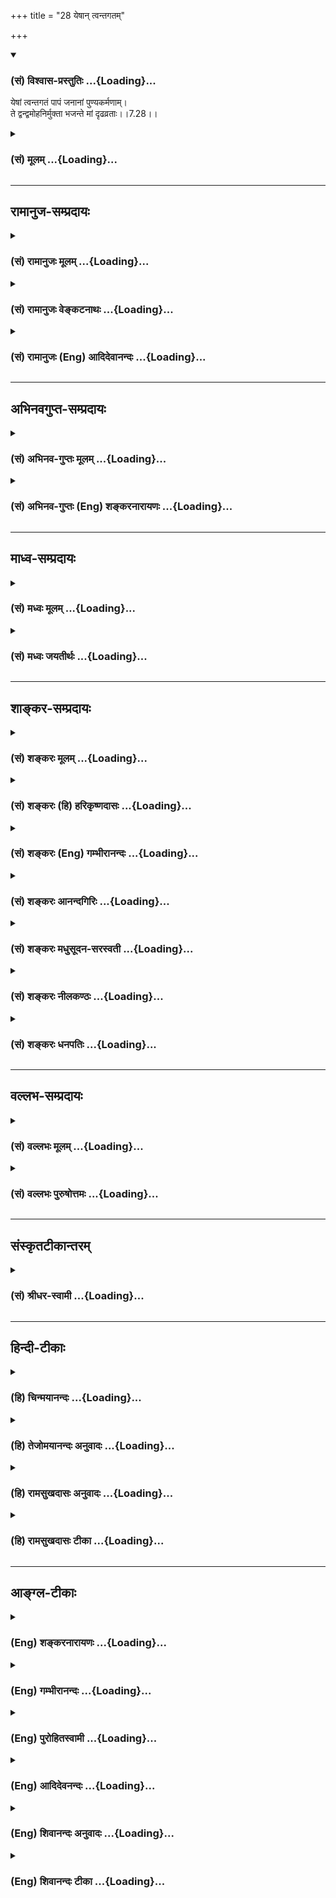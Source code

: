 +++
title = "28 येषान् त्वन्तगतम्"

+++
<div class="js_include" newlevelforh1="3" title="(सं) विश्वास-प्रस्तुतिः" unfilled url="/purANam/mahAbhAratam/06-bhIShma-parva/02-bhagavad-gItA-parva/saMskRtam/vishvAsa-prastutiH/07_jnAna-vijnAna-yogaH/28_yeShAn_tvantagata.md">
<details open><summary><h3>(सं) विश्वास-प्रस्तुतिः ...{Loading}...</h3></summary>

येषां त्वन्तगतं पापं जनानां पुण्यकर्मणाम्।  
ते द्वन्द्वमोहनिर्मुक्ता भजन्ते मां दृढव्रताः।।7.28।।
</details>
</div>
<div class="js_include collapsed" newlevelforh1="3" title="(सं) मूलम्" unfilled url="/purANam/mahAbhAratam/06-bhIShma-parva/02-bhagavad-gItA-parva/saMskRtam/mUlam/07_jnAna-vijnAna-yogaH/28_yeShAn_tvantagata.md">
<details><summary><h3>(सं) मूलम् ...{Loading}...</h3></summary>

येषां त्वन्तगतं पापं जनानां पुण्यकर्मणाम्।  
ते द्वन्द्वमोहनिर्मुक्ता भजन्ते मां दृढव्रताः।।7.28।।
</details>
</div>


_________________
## रामानुज-सम्प्रदायः
<div class="js_include collapsed" newlevelforh1="3" title="(सं) रामानुजः मूलम्" unfilled url="/purANam/mahAbhAratam/06-bhIShma-parva/02-bhagavad-gItA-parva/saMskRtam/rAmAnujaH/mUlam/07_jnAna-vijnAna-yogaH/28_yeShAn_tvantagata.md">
<details><summary><h3>(सं) रामानुजः मूलम् ...{Loading}...</h3></summary>

।।7.28।। येषां तु अनेकजन्मार्जितेन उत्कृष्टपुण्यसंचयेन गुणमयं
द्वन्द्वेच्छाद्वेषहेतुभूतं मदौन्मुख्यविरोधि च अनादिकालप्रवृत्तं **पापम्
अन्तगतं** क्षीणम् **ते** पूर्वोक्तेन सुकृततारतम्येन मां शरणम् अनुप्रपद्य
गुणमयान्मोहाद् विनिर्मुक्ताः जरामरणमोक्षाय
प्रकृतिवियुक्तात्मस्वरूपदर्शनाय महते च ऐश्वर्याय मत्प्राप्त्ये च
**दृढव्रताः** दृढसंकल्पा माम् एव भजन्ते। तत्र तेषां त्रयाणां भगवन्तं
भजमानानां ज्ञातव्यविशेषान् उपादेयांश्च प्रस्तौति

</details>
</div>
<div class="js_include collapsed" newlevelforh1="3" title="(सं) रामानुजः वेङ्कटनाथः" unfilled url="/purANam/mahAbhAratam/06-bhIShma-parva/02-bhagavad-gItA-parva/saMskRtam/rAmAnujaH/venkaTanAthaH/07_jnAna-vijnAna-yogaH/28_yeShAn_tvantagata.md">
<details><summary><h3>(सं) रामानुजः वेङ्कटनाथः ...{Loading}...</h3></summary>

  
  
।।7.28।। यद्येवं सर्वभूतानि सम्मोहं यान्ति तर्हि भगवदुपासनं कदाचिदपि
कस्यचिदपि न स्यात् अतःचतुर्विधा भजन्ते माम् 7।16 इत्यादिनोक्तं
चानुपपन्नं स्यादित्यत्रोत्तरंयेषां त्वित्यादि। पुण्यकर्मणाम्
इत्येतत्पापनिवृत्तिहेतुपरम्। तथा च श्रुतिः धर्मेण पापमपनुदति म.ना.उ.16।1
इति। जनशब्दश्च जननवति वर्तमानत्वात् पुण्यप्रचयहेतुभूतानेकजन्मसूचनपर
इत्यभिप्रायेणोक्तम् अनेकजन्मार्जितेनोत्कृष्टपुण्यसञ्चयेनेति।
भगवज्ज्ञानप्रतिबन्धकपापनिवर्तकत्वाच्चोत्कृष्टत्वं फलितम्। गुणमयशब्देन
सुखदुःखरूपभगवत्संश्लेषविश्लेषाख्यद्वन्द्वव्यवच्छेदः। द्वन्द्वमोहविनिर्मुक्ता
मां भजन्ते इति फलद्वयदर्शनात्प्रतिबन्धकेऽपि पापे
द्वन्द्वेच्छाद्वेषहेतुभूतं मदौन्मुख्यविरोधि चेति भेदो दर्शितः।
अनेकजन्मार्जितोत्कृष्टपुण्यनाश्यत्वायोक्तंअनादिकालप्रवृत्तमिति।
उपासनारम्भे पापस्य द्वन्द्वमोहस्य च
निश्शेषविनष्टत्वाभावादन्तर्गतशब्देनाल्पावशिष्टत्वं
विवक्षितमित्यभिप्रायेणोक्तं क्षीणमिति। मामेव ये प्रपद्यन्ते 7।14चतुर्विधा
भजन्ते मां इत्यादिकं च प्रायुक्तमनन्तराभिधीयमानं चजरामरणमोक्षाय 7।29
इत्यादिकमनुसन्दधान आहपूर्वोक्तेनेति। न चात्र
द्वन्द्वमोहविनिर्मुक्तत्ववचनादैश्वर्यार्थिनां प्रसङ्गानुपपत्तिः तेषामपि
क्षुद्रतरद्वन्द्वनिरोधस्यावश्यापेक्षितत्वात्। व्रतशब्दः सङ्कल्पविशेषेषु
मुख्यः तत्सम्बन्धादेव क्रियाविशेषेषु तत्प्रयोग इत्यभिप्रायेणदृढसङ्कल्पा
इत्युक्तम्। दृढव्रतशब्देन देवतान्तरपरित्यागादिनियमोऽपि यथाप्रमाणं सूचित
इत्यभिप्रायेणमामेव भजन्त इत्युक्तम्। मां भजन्ते इत्यनेनैव
भजनाङ्गव्रतादेरपि सिद्धत्वात्मत्प्राप्तये चेत्यन्तेन दृढसङ्कल्पत्वं
स्वाभिमतफलविषयतया वा व्याख्यातम्।  
  

</details>
</div>
<div class="js_include collapsed" newlevelforh1="3" title="(सं) रामानुजः (Eng) आदिदेवानन्दः" unfilled url="/purANam/mahAbhAratam/06-bhIShma-parva/02-bhagavad-gItA-parva/saMskRtam/rAmAnujaH/english/AdidevAnandaH/07_jnAna-vijnAna-yogaH/28_yeShAn_tvantagata.md">
<details><summary><h3>(सं) रामानुजः (Eng) आदिदेवानन्दः ...{Loading}...</h3></summary>

7.28 However, there are some whose sins, accruing from beginningless
time, which cause desire or hatred to the pairs of opposites and annual
the tendency towards Me, have come to an end, i.e., have become
weakened, through the accumulation of good actions in numerous births,
They resort to Me, devoid of delusion produced by the Gunas, and worship
Me alone in proportion to the excellence of their Karmas previously
described. In order to attain deliverance form old age and death and for
aciring the supreme consummation of reaching Me, they remain steadfast
in their vows. Sri Krsna enumerates what special things are to be known
and what ought to be attained by these three classes of votaries of God:

</details>
</div>


_________________
## अभिनवगुप्त-सम्प्रदायः
<div class="js_include collapsed" newlevelforh1="3" title="(सं) अभिनव-गुप्तः मूलम्" unfilled url="/purANam/mahAbhAratam/06-bhIShma-parva/02-bhagavad-gItA-parva/saMskRtam/abhinava-guptaH/mUlam/07_jnAna-vijnAna-yogaH/28_yeShAn_tvantagata.md">
<details><summary><h3>(सं) अभिनव-गुप्तः मूलम् ...{Loading}...</h3></summary>

।।7.28 7.30।। येषामित्यादि युक्तचेतस इत्यन्तम्। ये तु विनष्टतामसाः
पुण्यापुण्यपरिक्षयक्षेमीकृतात्मानः ते विपाटितमहामोहवितानाः सर्वमेव
भगवद्रश्मिखचितं जरामरणमयतमिस्रस्रुतं ब्रह्म विदन्ति
आध्यात्मिकाधिभौतिकाधिदैविकाधियाज्ञिकानि च ममैव रूपान्तराणि। प्रयाणकाले च
नित्यं भगवद् भावितान्तःकरणत्वात् मां जानन्ति यतो येषां जन्म पूर्वमेव
भगवत्तत्त्वं ते अन्तकाले परमेश्वरं संस्मरेयुः। किं जन्मासेवनया इति ये
मन्यन्ते तेषां तूष्णींभाव एव शोभनः इति।

</details>
</div>
<div class="js_include collapsed" newlevelforh1="3" title="(सं) अभिनव-गुप्तः (Eng) शङ्करनारायणः" unfilled url="/purANam/mahAbhAratam/06-bhIShma-parva/02-bhagavad-gItA-parva/saMskRtam/abhinava-guptaH/english/shankaranArAyaNaH/07_jnAna-vijnAna-yogaH/28_yeShAn_tvantagata.md">
<details><summary><h3>(सं) अभिनव-गुप्तः (Eng) शङ्करनारायणः ...{Loading}...</h3></summary>

7.28 See Comment under 7.30

</details>
</div>


_________________
## माध्व-सम्प्रदायः
<div class="js_include collapsed" newlevelforh1="3" title="(सं) मध्वः मूलम्" unfilled url="/purANam/mahAbhAratam/06-bhIShma-parva/02-bhagavad-gItA-parva/saMskRtam/madhvaH/mUlam/07_jnAna-vijnAna-yogaH/28_yeShAn_tvantagata.md">
<details><summary><h3>(सं) मध्वः मूलम् ...{Loading}...</h3></summary>

।।7.28।। विपरीताश्च केचित्सन्तीत्याह येषामिति।

</details>
</div>
<div class="js_include collapsed" newlevelforh1="3" title="(सं) मध्वः जयतीर्थः" unfilled url="/purANam/mahAbhAratam/06-bhIShma-parva/02-bhagavad-gItA-parva/saMskRtam/madhvaH/jayatIrthaH/07_jnAna-vijnAna-yogaH/28_yeShAn_tvantagata.md">
<details><summary><h3>(सं) मध्वः जयतीर्थः ...{Loading}...</h3></summary>

।।7.28।। चतुर्विधाः 7।16 इत्यनेन गतार्थमुत्तरं वाक्यमित्यत आह
**विपरीताश्चे**ति। त्वत्प्रपत्तेर्मायाकरणाकारणत्वात् स्वदोषाद्वा त्वां न
प्रपद्यन्त इत्यत्र कथं निर्णयः इत्यतस्तदुक्तम्। सर्वभूतानि सम्मोहं
यान्ति चेत् लुप्तो मुक्तिमार्ग इत्याशङ्क्याऽत्र द्वन्द्वमोहरहिताश्च
केचित्सन्तीत्याहेत्यर्थः।

</details>
</div>


_________________
## शाङ्कर-सम्प्रदायः
<div class="js_include collapsed" newlevelforh1="3" title="(सं) शङ्करः मूलम्" unfilled url="/purANam/mahAbhAratam/06-bhIShma-parva/02-bhagavad-gItA-parva/saMskRtam/shankaraH/mUlam/07_jnAna-vijnAna-yogaH/28_yeShAn_tvantagata.md">
<details><summary><h3>(सं) शङ्करः मूलम् ...{Loading}...</h3></summary>

।।7.28।। **येषां तु** पुनः **अन्तगतं** समाप्तप्रायं क्षीणं **पापं जनानां
पुण्यकर्मणां** पुण्यं कर्म येषां सत्त्वशुद्धिकारणं विद्यते ते
पुण्यकर्माणः तेषां पुण्यकर्मणाम् **ते द्वन्द्वमोहनिर्मुक्ताः** यथोक्तेन
द्वन्द्वमोहेन निर्मुक्ताः **भजन्ते मां** परमात्मानं **दृढव्रताः।** एवमेव
परमार्थतत्त्वं नान्यथा इत्येवं सर्वपरित्यागव्रतेन निश्चितविज्ञानाः
दृढव्रताः उच्यन्ते।। ते किमर्थं भजन्ते इत्युच्यते

</details>
</div>
<div class="js_include collapsed" newlevelforh1="3" title="(सं) शङ्करः (हि) हरिकृष्णदासः" unfilled url="/purANam/mahAbhAratam/06-bhIShma-parva/02-bhagavad-gItA-parva/saMskRtam/shankaraH/hindI/harikRShNadAsaH/07_jnAna-vijnAna-yogaH/28_yeShAn_tvantagata.md">
<details><summary><h3>(सं) शङ्करः (हि) हरिकृष्णदासः ...{Loading}...</h3></summary>

।।7.28।। तो फिर इस द्वन्द्वमोहसे छूटे हुए ऐसे कौनसे मनुष्य हैं जो आपको
शास्त्रोक्त प्रकारसे आत्मभावसे भजते हैं इस अपेक्षित अर्थको दिखानेके लिये
कहते हैं जिन पुण्यकर्मा पुरुषोंके पापोंका लगभग अन्त हो गया होता है
अर्थात् जिनके कर्म पवित्र यानी अन्तःकरणकी शुद्धिके कारण होते हैं वे
पुण्यकर्मा हैं ऐसे उपर्युक्त द्वन्द्वमोहसे मुक्त हुए वे दृढ़व्रती पुरुष
मुझ परमात्माको भजते हैं। परमार्थतत्त्व ठीक इसी प्रकार है दूसरी प्रकार
नहीं ऐसे निश्चित विज्ञानवाले पुरुष दृढ़व्रती कहे जाते हैं।

</details>
</div>
<div class="js_include collapsed" newlevelforh1="3" title="(सं) शङ्करः (Eng) गम्भीरानन्दः" unfilled url="/purANam/mahAbhAratam/06-bhIShma-parva/02-bhagavad-gItA-parva/saMskRtam/shankaraH/english/gambhIrAnandaH/07_jnAna-vijnAna-yogaH/28_yeShAn_tvantagata.md">
<details><summary><h3>(सं) शङ्करः (Eng) गम्भीरानन्दः ...{Loading}...</h3></summary>

7.28 Yesam jananam, those persons; tu, on the other hand;
punya-karmanam, who are of virtuous deeds, in whom exist virtuous deeds
that are the cause of purification of the mind; whose papam, sin;
antagatam, has come to an end, is almost eradicated, attenuated; te,
they; dvandva-moha-nirmuktah, being free from the delusion of duality as
described; and drdhavratah, firm in their convictions-those who \[Here
Ast. adds, 'sarva-parityaga-vratena, through the vow of relinishing
everything'.-Tr.\] have the firm knowledge that the supreme Reality is
such alone and not otherwise are called drdhavratah-; bhajante, adore;
mam, Me, the supreme Self. Why do they worship; This is being answered:

</details>
</div>
<div class="js_include collapsed" newlevelforh1="3" title="(सं) शङ्करः आनन्दगिरिः" unfilled url="/purANam/mahAbhAratam/06-bhIShma-parva/02-bhagavad-gItA-parva/saMskRtam/shankaraH/AnandagiriH/07_jnAna-vijnAna-yogaH/28_yeShAn_tvantagata.md">
<details><summary><h3>(सं) शङ्करः आनन्दगिरिः ...{Loading}...</h3></summary>

।।7.28।। यदि सर्वाणि भूतानि जन्मप्रतिपद्यमानानि संमूढानि सन्ति
भगवत्तत्त्वपरिज्ञानशून्यानि भगवद्भजनपराङ्मुखानि तर्हि शास्त्रानुरोधेन
भगवद्भजनमुच्यमानमधिकार्यभावादनर्थकमापद्येतेति शङ्कते **के पुनरिति।**
अनेकेषु जन्मसु सुकृतवशादपाकृतदुरितानां द्वन्द्वप्रयुक्तमोहविरहिणां
ब्रह्मचर्यादिनियमवतां भगवद्भजनाधिकारित्वान्न शास्त्रविरोधोऽस्तीति
परिहरति **उच्यत इति।** तुशब्दद्योत्यमर्थमाह **पुनरिति।**
उक्तार्थमात्रसिद्ध्यर्थं समाप्तप्रायमित्युक्तम्। प्रकृतोपयोगं पुण्यस्य
कर्मणो दर्शयितुं विशिनष्टि **सत्त्वेति।**
उभयविधशुद्धेर्द्वन्द्वनिमित्तमोहनिवृत्तिफलमाह **ते द्वन्द्वेति।**
मोहनिवृत्तेर्भगवन्निष्ठापर्यन्तत्वमाह **भजन्त इति।** तेषां
नानापरिग्रहवतां भगवद्भजनप्रतिहतिमाशङ्क्याह **दृढेति।**

</details>
</div>
<div class="js_include collapsed" newlevelforh1="3" title="(सं) शङ्करः मधुसूदन-सरस्वती" unfilled url="/purANam/mahAbhAratam/06-bhIShma-parva/02-bhagavad-gItA-parva/saMskRtam/shankaraH/madhusUdana-sarasvatI/07_jnAna-vijnAna-yogaH/28_yeShAn_tvantagata.md">
<details><summary><h3>(सं) शङ्करः मधुसूदन-सरस्वती ...{Loading}...</h3></summary>

।।7.28।। यदि सर्वभूतानि संमोहं यान्ति कथं तर्हिचतुर्विधा भजन्ते
मामित्युक्तम्। सत्यम्। सुकृतातिशयेन तेषां क्षीणपापत्वादित्याह येषां
त्वितरलोकविलक्षणानां जनानां सफलजन्मनां पुण्यकर्मणामनेकजन्मसु
पुण्याचरणशीलानां तैस्तैः पुण्यैः कर्मभिर्ज्ञानप्रतिबन्धकं
पापमन्तगतमन्तमवसानं प्राप्तं ते पापाभावेन तन्निमित्तेन द्वन्द्वमोहेन
रागद्वेषादिनिबन्धनविपर्यासेन स्वत एव निर्मुक्ताः पुनरावृत्त्ययोग्यत्वेन
त्यक्ताः दृढव्रता अचाल्यसंकल्पाः सर्वथा भगवानेव भजनीयः स चैवंरुप एवेति
प्रमाणजनिताप्रामाण्यशङ्काशून्यविज्ञानाः सन्तो मां परमात्मानं
भजन्तेऽनन्यशरणाः सन्तः सेवन्ते। एतादृशा एव चतुर्विधा भजन्ते मामित्यत्र
सुकृतिशब्देनोक्ताः। अतः सर्वभूतानि संमोहं यान्तीत्युत्सर्गः। तेषां मध्ये
ये सुकृतिनस्ते संमोहशून्या मां भजन्त इत्यपवाद इति न विरोधः।
अयमेवोत्सर्गः प्रागपि प्रतिपादितस्त्रिभिर्गुणमयैर्भावैरित्यत्र।
तस्मात्सत्त्वशोधकपुण्यकर्मसंचयाय सर्वदा यतनीयमिति भावः।

</details>
</div>
<div class="js_include collapsed" newlevelforh1="3" title="(सं) शङ्करः नीलकण्ठः" unfilled url="/purANam/mahAbhAratam/06-bhIShma-parva/02-bhagavad-gItA-parva/saMskRtam/shankaraH/nIlakaNThaH/07_jnAna-vijnAna-yogaH/28_yeShAn_tvantagata.md">
<details><summary><h3>(सं) शङ्करः नीलकण्ठः ...{Loading}...</h3></summary>

।।7.28।। केषां तर्हि सार्वज्ञ्यं भवतीत्याशङ्क्याह **येषां त्विति**
द्वाभ्याम्। येषां पुनर्जनानां पुण्यकर्मणां पापं अन्तगतं अन्तं नाशं
प्राप्तं। द्वितीया श्रिता इति समासः। ते द्वन्द्वमोह उक्तलक्षणस्तेन
निर्मुक्ताः सन्तः प्रथमं दृढव्रताः शमदमादिदार्ढ्य भाजो भूत्वा मां
भजन्ते।

</details>
</div>
<div class="js_include collapsed" newlevelforh1="3" title="(सं) शङ्करः धनपतिः" unfilled url="/purANam/mahAbhAratam/06-bhIShma-parva/02-bhagavad-gItA-parva/saMskRtam/shankaraH/dhanapatiH/07_jnAna-vijnAna-yogaH/28_yeShAn_tvantagata.md">
<details><summary><h3>(सं) शङ्करः धनपतिः ...{Loading}...</h3></summary>

।।7.28।। के पुनस्त्वां विदित्वा यथाशास्त्र मात्मभावेन भजन्त
इत्यपेक्षायामाह। येषां तु पुनर्जनानां पुण्यकर्मणां पुण्यं कर्म
पापक्षयद्वारा सत्त्वशुद्धिकरं येषां ते पुण्यकर्माणस्तेषां पापमन्तं
समाप्तिं गतं प्राप्तम् ते यथोक्तद्वन्द्वमोहेन विनिर्मुक्ता वर्जिता अतएव
दृढव्रताः एवमेवात्मतत्त्वं नान्यथेत्येवं सर्वपरित्यागेन निश्चितविज्ञाना
मां परमात्मानं भजन्ते।

</details>
</div>


_________________
## वल्लभ-सम्प्रदायः
<div class="js_include collapsed" newlevelforh1="3" title="(सं) वल्लभः मूलम्" unfilled url="/purANam/mahAbhAratam/06-bhIShma-parva/02-bhagavad-gItA-parva/saMskRtam/vallabhaH/mUlam/07_jnAna-vijnAna-yogaH/28_yeShAn_tvantagata.md">
<details><summary><h3>(सं) वल्लभः मूलम् ...{Loading}...</h3></summary>

।।7.28।। येषां त्विति। सुकृतिनां जनानां पापमात्रं नष्टं पापरूपं
प्रतिबन्धकं वा ते मां दृढव्रताः सन्तो भजन्ते। मां भजन्तो दृश्यन्त
इत्यर्थः।

</details>
</div>
<div class="js_include collapsed" newlevelforh1="3" title="(सं) वल्लभः पुरुषोत्तमः" unfilled url="/purANam/mahAbhAratam/06-bhIShma-parva/02-bhagavad-gItA-parva/saMskRtam/vallabhaH/puruShottamaH/07_jnAna-vijnAna-yogaH/28_yeShAn_tvantagata.md">
<details><summary><h3>(सं) वल्लभः पुरुषोत्तमः ...{Loading}...</h3></summary>

  
  
।।7.28।। ननु ये मोहयुक्तास्तन्मध्ये तत्सङ्गिन एव केचन पूर्वमभजन्तः
पश्चात् त्वद्भजनप्रवृत्ताः कथं भवन्ति इत्यत आह येषामिति। येषां
दुर्लभानां भाग्यवतां पुण्यकर्मणां मद्दर्शनादिना पुण्याचरणशीलानां महत्सु
विनयादियुक्तानाम्। तु पुनः जनादिक्लेशयुक्तानां पापं
मत्स्वरूपज्ञानप्रतिबन्धकं अन्तभावं गतं प्राप्तं नष्टमिति यावत्। ते
द्वन्द्वमोहनिर्मुक्ताः स्वसुखदुःखादिमोहनिर्मुक्ताः दृढव्रताः
द़ृढसङ्कल्पाः मदेकनिष्ठाः मां भजन्ते। अत्रायं भावः पूर्वजन्मकृतं
यत्किञ्चित् पुण्यकर्म तेन जन्मान्तरे प्रवृद्धमाने वाऽनेकजन्मनि वयसः
परिपाके पुण्योपचितमरणभयेन तन्निवृत्त्यर्थं मद्भजनप्रवृत्ता भवन्ति।
अतएवजन्मान्तरसहस्रेषु तपोज्ञानसमाधिभिः। नराणां क्षीणपापानां कृष्णे
भक्तिः प्रजायते पां.गी.40 इति भागवतैरुक्तम्।  
  

</details>
</div>


_________________
## संस्कृतटीकान्तरम्
<div class="js_include collapsed" newlevelforh1="3" title="(सं) श्रीधर-स्वामी" unfilled url="/purANam/mahAbhAratam/06-bhIShma-parva/02-bhagavad-gItA-parva/saMskRtam/shrIdhara-svAmI/07_jnAna-vijnAna-yogaH/28_yeShAn_tvantagata.md">
<details><summary><h3>(सं) श्रीधर-स्वामी ...{Loading}...</h3></summary>

।।7.28।। कुतस्तर्हि केचन त्वां भजन्तो दृश्यन्ते तत्राह **येषामिति।**
येषां तु पुण्याचरणशीलानां सर्वं प्रतिबन्धकं पापमन्तगतं नष्टं ते
द्वन्द्वनिमित्तेन मोहेन निर्मुक्ताः दृढव्रता एकान्तिनः सन्तो मां भजन्ते।

</details>
</div>


_________________
## हिन्दी-टीकाः
<div class="js_include collapsed" newlevelforh1="3" title="(हि) चिन्मयानन्दः" unfilled url="/purANam/mahAbhAratam/06-bhIShma-parva/02-bhagavad-gItA-parva/hindI/chinmayAnandaH/07_jnAna-vijnAna-yogaH/28_yeShAn_tvantagata.md">
<details><summary><h3>(हि) चिन्मयानन्दः ...{Loading}...</h3></summary>

।।7.28।। जिन पुण्यकर्मी पुरुषों का पाप नष्ट हो गया है इस कथन को सम्यक्
प्रकार से समझना आवश्यक है। पाप मनुष्य का स्वभाव नहीं हैं वेदान्त के
अनुसार वह मनुष्य द्वारा किये गये गलत निर्णय अर्थात् विपरीत ज्ञान का
परिणाम है जिसने आत्मचैतन्य को आच्छादित सा कर दिया है। पाप का मुख्य कारण
है बाह्य स्थूल जगत् के निम्न स्तरीय विषयोपभोग के लिए हमारे मन की तृष्णा
और स्पृहा। पापी पुरुष वह है जिसका अत्यधिक समय और ध्यान केवल अपने देहसुख
के लिए ही व्यक्त होता है। ऐसे पुरुष में देह स्वामी और आत्मा उसकी दासी बन
जाती है। बहिर्मुखी प्रवृत्ति वैषयिक सुखों की कामना मन में उठने वाली
प्रत्येक निम्न कोटि की भावना का सन्तुष्टीकरण यह है पापी पुरुष की जीवन
पद्धति। इस प्रकार का कामुक पाशविक जीवन अन्तकरण में वैसी ही वासनाएं
उत्पन्न करता है। वासना के अनुसार ही विचार होते हैं। विचारानुसार कर्म और
ये कर्म फिर वासना को ही दृढ़ करते हैं। मनुष्य की शान्ति और सन्तुष्टि को
विनष्ट करने वाली वासनाविचारकर्म की श्रृंखला को तोड़ने के लिए मनुष्य को
पुण्यकर्म का नया जीवन प्रारम्भ करने का उपदेश दिया जाता है। पुण्यकर्म पाप
का विरोधी होने से उसके अन्तर्गत वे सब विचार भावनाएं तथा कर्म आते हैं जो
ईश्वर को समर्पित होते हैं अर्थात् जिनका लक्ष्य ईश्वर प्राप्ति होता है।
मैं देह हूँ के स्थान पर मैं आत्मा हूँ इस ज्ञान को दृढ़ करके कर्म करने पर
वे अपना संस्कार उत्पन्न नहीं करेंगे। कुछ कालावधि में इन पुण्यसंस्कारों
के दृढ़ होने पर पाप वासनाएं नष्ट हो जायेंगी। ऐसा पापयुक्त पुरुष सुख
दुखादि रूप सभी प्रकार के द्वन्द्वमोह से निर्मुक्त हो जाता है। तब उसमें
यह योग्यता आती है कि वह एकाग्रचित तथा दृढ़वती अर्थात् दृढ़ निश्चयी होकर
आत्मा का ध्यान कर सके। साधन सम्पन्न साधक किस प्रयोजन से आत्मा का ध्यान
करते हैं उत्तर है

</details>
</div>
<div class="js_include collapsed" newlevelforh1="3" title="(हि) तेजोमयानन्दः अनुवादः" unfilled url="/purANam/mahAbhAratam/06-bhIShma-parva/02-bhagavad-gItA-parva/hindI/tejomayAnandaH/anuvAdaH/07_jnAna-vijnAna-yogaH/28_yeShAn_tvantagata.md">
<details><summary><h3>(हि) तेजोमयानन्दः अनुवादः ...{Loading}...</h3></summary>

।।7.28।। परन्तु जिन पुण्यकर्मी पुरुषों का पाप नष्ट हो गया है, वे
द्वन्द्वमोह से निर्मुक्त और दृढ़वती पुरुष मुझे भजते हैं।।

</details>
</div>
<div class="js_include collapsed" newlevelforh1="3" title="(हि) रामसुखदासः अनुवादः" unfilled url="/purANam/mahAbhAratam/06-bhIShma-parva/02-bhagavad-gItA-parva/hindI/rAmasukhadAsaH/anuvAdaH/07_jnAna-vijnAna-yogaH/28_yeShAn_tvantagata.md">
<details><summary><h3>(हि) रामसुखदासः अनुवादः ...{Loading}...</h3></summary>

।।7.28।। परन्तु जिन पुण्यकर्मा मनुष्योंके पाप नष्ट गये हैं, वे
द्वन्द्वमोहसे रहित हुए मनुष्य दृढ़व्रती होकर मेरा भजन करते हैं।

</details>
</div>
<div class="js_include collapsed" newlevelforh1="3" title="(हि) रामसुखदासः टीका" unfilled url="/purANam/mahAbhAratam/06-bhIShma-parva/02-bhagavad-gItA-parva/hindI/rAmasukhadAsaH/TIkA/07_jnAna-vijnAna-yogaH/28_yeShAn_tvantagata.md">
<details><summary><h3>(हि) रामसुखदासः टीका ...{Loading}...</h3></summary>

।।7.28।।***व्याख्या--'*येषां त्वन्तगतं पापं जनानां पुण्यकर्मणाम्'**
**द्वन्द्वमोहसे'--**मोहित मनुष्य तो भजन नहीं करते और जो द्वन्द्वमोहसे
मोहित नहीं हैं वे भजन करते हैं तो भजन न करनेवालोंकी अपेक्षा भजन
करनेवालोंकी विलक्षणता बतानेके लिये यहाँ तु पद आया है। जिन मनुष्योंने
अपनेको तो भगवत्प्राप्ति ही करनी है इस उद्देश्यको पहचान लिया है अर्थात्
जिनको उद्देश्यकी यह स्मृति आ गयी है कि यह मनुष्यशरीर भोग भोगनेके लिये
नहीं है प्रत्युत भगवान्की कृपासे केवल उनकी प्राप्तिके लिये ही मिला है
ऐसा जिनका दृढ़ निश्चय हो गया है वे मनुष्य ही पुण्यकर्मा हैं। तात्पर्य यह
हुआ कि अपने एक निश्चयसे जो शुद्धि होती है पवित्रता आती है वह यज्ञ दान तप
आदि क्रियाओंसे नहीं आती। कारण कि हमें तो एक भगवान्की तरफ ही चलना है यह
निश्चय स्वयंमें होता हैऔर यज्ञ दान आदि क्रियाएँ बाहरसे होती
हैं। '**अन्तगतं पापम्'**कहनेका भाव यह है कि जब यह निश्चय हो गया कि
मेरेको तो केवल भगवान्की तरफ ही चलना है तो इस निश्चयसे भगवान्की सम्मुखता
होनेसे विमुखता चली गयी जिससे पापोंकी जड़ ही कट गयी क्योंकि भगवान्से
विमुखता ही पापोंका खास कारण है। सन्तोंने कहा है कि डेढ़ ही पाप है और
डेढ़ ही पुण्य है। भगवान्से विमुख होना पूरा पाप है और दुर्गुणदुराचारोंमें
लगना आधा पाप है। ऐसे ही भगवान्के सम्मुख होना पूरा पुण्य है और
सद्गुणसदाचारोंमें लगना आधा पुण्य है। तात्पर्य यह हुआ कि जब मनुष्य
भगवान्के सर्वथा शरण हो जाता है तब उसके पापोंका अन्त हो जाता है। दूसरा भाव
यह है कि जिनका लक्ष्य केवल भगवान् हैं वे पुण्यकर्मा हैं क्योंकि भगवान्का
लक्ष्य होनेपर सब पाप नष्ट हो जाते हैं। भगवान्का लक्ष्य होनेपर पुराने
किसी संस्कारसे पाप हो भी जायगा तो भी वह रहेगा नहीं क्योंकि हृदयमें
विराजमान भगवान् उस पापको नष्ट कर देते हैं

</details>
</div>


_________________
## आङ्ग्ल-टीकाः
<div class="js_include collapsed" newlevelforh1="3" title="(Eng) शङ्करनारायणः" unfilled url="/purANam/mahAbhAratam/06-bhIShma-parva/02-bhagavad-gItA-parva/english/shankaranArAyaNaH/07_jnAna-vijnAna-yogaH/28_yeShAn_tvantagata.md">
<details><summary><h3>(Eng) शङ्करनारायणः ...{Loading}...</h3></summary>

7.28. But those men of virtuous deeds, whose sin has come to an
end-they, being free from the delusion of pairs \[of opposites\],
worship Me with firm resolve.

</details>
</div>
<div class="js_include collapsed" newlevelforh1="3" title="(Eng) गम्भीरानन्दः" unfilled url="/purANam/mahAbhAratam/06-bhIShma-parva/02-bhagavad-gItA-parva/english/gambhIrAnandaH/07_jnAna-vijnAna-yogaH/28_yeShAn_tvantagata.md">
<details><summary><h3>(Eng) गम्भीरानन्दः ...{Loading}...</h3></summary>

7.28 On the other hand, those persons who are of virtuous deeds, whose
sin has come to an end, they, being free from the delusion of dulaity
and firm in their convictions, adore Me.

</details>
</div>
<div class="js_include collapsed" newlevelforh1="3" title="(Eng) पुरोहितस्वामी" unfilled url="/purANam/mahAbhAratam/06-bhIShma-parva/02-bhagavad-gItA-parva/english/purohitasvAmI/07_jnAna-vijnAna-yogaH/28_yeShAn_tvantagata.md">
<details><summary><h3>(Eng) पुरोहितस्वामी ...{Loading}...</h3></summary>

7.28 But those who act righteously, in whom sin has been destroyed, who
are free from the infatuation of the conflicting emotions, they worship
Me with firm resolution.

</details>
</div>
<div class="js_include collapsed" newlevelforh1="3" title="(Eng) आदिदेवनन्दः" unfilled url="/purANam/mahAbhAratam/06-bhIShma-parva/02-bhagavad-gItA-parva/english/AdidevanandaH/07_jnAna-vijnAna-yogaH/28_yeShAn_tvantagata.md">
<details><summary><h3>(Eng) आदिदेवनन्दः ...{Loading}...</h3></summary>

7.28 But the doers of good deeds, whose sins have come to an end, are
freed from the delusion of the pairs of opposites. They worship Me,
steadfast in their vows.

</details>
</div>
<div class="js_include collapsed" newlevelforh1="3" title="(Eng) शिवानन्दः अनुवादः" unfilled url="/purANam/mahAbhAratam/06-bhIShma-parva/02-bhagavad-gItA-parva/english/shivAnandaH/anuvAdaH/07_jnAna-vijnAna-yogaH/28_yeShAn_tvantagata.md">
<details><summary><h3>(Eng) शिवानन्दः अनुवादः ...{Loading}...</h3></summary>

7.28 But those men of virtuous deeds whose sins have come to an end, and
who are freed from the delusion of the pairs of opposites, worship Me,
steadfast in their vows.

</details>
</div>
<div class="js_include collapsed" newlevelforh1="3" title="(Eng) शिवानन्दः टीका" unfilled url="/purANam/mahAbhAratam/06-bhIShma-parva/02-bhagavad-gItA-parva/english/shivAnandaH/TIkA/07_jnAna-vijnAna-yogaH/28_yeShAn_tvantagata.md">
<details><summary><h3>(Eng) शिवानन्दः टीका ...{Loading}...</h3></summary>

7.28 येषाम् of whom; तु but; अन्तगतम् is at the end; पापम् sin; जनानाम्
of men; पुण्यकर्मणाम् of men of virtuous deeds; ते they;
द्वन्द्वमोहनिर्मुक्ताः freed from the delusion of the pairs of
opposites; भजन्ते worship; माम् Me; दृढव्रताः men steadfast in
vows.Commentary By the performance of good deeds the heart is slowly
purified Sattva increases Rajas and Tamas are gradually thinned out. The
mind becomes serene and calm. The little selfarrogating personality
slowly dies. You grow in spirituality. The divine flame becomes brighter
and brighter. You become impersonal.Sin To forget ones identity with the
Supreme Soul is the greatest sin. To see difference is sin. To take the
body as the Self; to believe that this world is real is sin. Selfishness
is sin. Egoism is sin. Ignorance is sin.Steadfast in vows The man
steadfast in vows entertains a firm resolve I must realise the Self now
I will not budge an inch from my seat till I attain Selfrealisation. He
has the firm conviction that Brahman is the only Reality. This world is
unreal. It is like a mirage. I can attain immortality and eternal bliss
if I realise the Self only. There is not an iota of happiness in the
sensual objects. Therefore the Lord says; Those persons of pure deeds
worship Me steadfast in vows.

</details>
</div>
